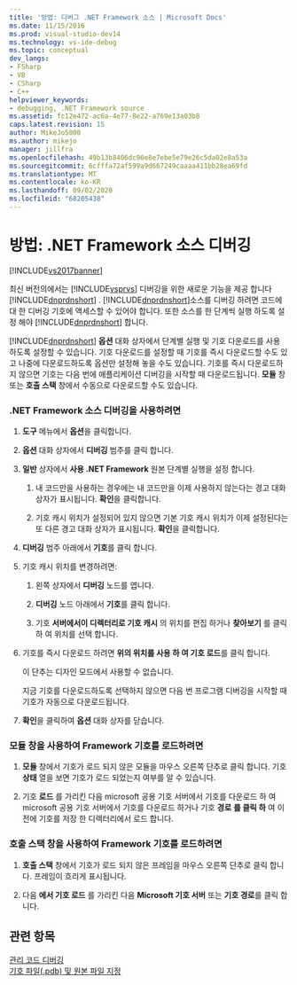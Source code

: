 ```yaml
---
title: '방법: 디버그 .NET Framework 소스 | Microsoft Docs'
ms.date: 11/15/2016
ms.prod: visual-studio-dev14
ms.technology: vs-ide-debug
ms.topic: conceptual
dev_langs:
- FSharp
- VB
- CSharp
- C++
helpviewer_keywords:
- debugging, .NET Framework source
ms.assetid: fc12e472-ac6a-4e77-8e22-a769e13a03b8
caps.latest.revision: 15
author: MikeJo5000
ms.author: mikejo
manager: jillfra
ms.openlocfilehash: 49b13b8406dc96e8e7ebe5e79e26c5da02e8a53a
ms.sourcegitcommit: 6cfffa72af599a9d667249caaaa411bb28ea69fd
ms.translationtype: MT
ms.contentlocale: ko-KR
ms.lasthandoff: 09/02/2020
ms.locfileid: "68205438"
---
```

# <a name="how-to-debug-net-framework-source"></a>방법: .NET Framework 소스 디버깅
[!INCLUDE[vs2017banner](../includes/vs2017banner.md)]

최신 버전의에서는 [!INCLUDE[vsprvs](../includes/vsprvs-md.md)] 디버깅을 위한 새로운 기능을 제공 합니다 [!INCLUDE[dnprdnshort](../includes/dnprdnshort-md.md)] . [!INCLUDE[dnprdnshort](../includes/dnprdnshort-md.md)]소스를 디버깅 하려면 코드에 대 한 디버깅 기호에 액세스할 수 있어야 합니다. 또한 소스를 한 단계씩 실행 하도록 설정 해야 [!INCLUDE[dnprdnshort](../includes/dnprdnshort-md.md)] 합니다.  
  
 [!INCLUDE[dnprdnshort](../includes/dnprdnshort-md.md)] **옵션** 대화 상자에서 단계별 실행 및 기호 다운로드를 사용 하도록 설정할 수 있습니다. 기호 다운로드를 설정할 때 기호를 즉시 다운로드할 수도 있고 나중에 다운로드하도록 옵션만 설정해 놓을 수도 있습니다. 기호를 즉시 다운로드하지 않으면 기호는 다음 번에 애플리케이션 디버깅을 시작할 때 다운로드됩니다. **모듈** 창 또는 **호출 스택** 창에서 수동으로 다운로드할 수도 있습니다.  
  
### <a name="to-enable-net-framework-source-debugging"></a>.NET Framework 소스 디버깅을 사용하려면  
  
1. **도구** 메뉴에서 **옵션**을 클릭합니다.  
  
2. **옵션** 대화 상자에서 **디버깅** 범주를 클릭 합니다.  
  
3. **일반** 상자에서 **사용 .NET Framework** 원본 단계별 실행을 설정 합니다.  
  
    1. 내 코드만을 사용하는 경우에는 내 코드만을 이제 사용하지 않는다는 경고 대화 상자가 표시됩니다. **확인**을 클릭합니다.  
  
    2. 기호 캐시 위치가 설정되어 있지 않으면 기본 기호 캐시 위치가 이제 설정된다는 또 다른 경고 대화 상자가 표시됩니다. **확인**을 클릭합니다.  
  
4. **디버깅** 범주 아래에서 **기호**를 클릭 합니다.  
  
5. 기호 캐시 위치를 변경하려면:  
  
    1. 왼쪽 상자에서 **디버깅** 노드를 엽니다.  
  
    2. **디버깅** 노드 아래에서 **기호**를 클릭 합니다.  
  
    3. 기호 **서버에서이 디렉터리로 기호 캐시** 의 위치를 편집 하거나 **찾아보기** 를 클릭 하 여 위치를 선택 합니다.  
  
6. 기호를 즉시 다운로드 하려면 **위의 위치를 사용 하 여 기호 로드**를 클릭 합니다.  
  
     이 단추는 디자인 모드에서 사용할 수 없습니다.  
  
     지금 기호를 다운로드하도록 선택하지 않으면 다음 번 프로그램 디버깅을 시작할 때 기호가 자동으로 다운로드됩니다.  
  
7. **확인**을 클릭하여 **옵션** 대화 상자를 닫습니다.  
  
### <a name="to-load-framework-symbols-using-the-modules-window"></a>모듈 창을 사용하여 Framework 기호를 로드하려면  
  
1. **모듈** 창에서 기호가 로드 되지 않은 모듈을 마우스 오른쪽 단추로 클릭 합니다. 기호 **상태** 열을 보면 기호가 로드 되었는지 여부를 알 수 있습니다.  
  
2. 기호 **로드** 를 가리킨 다음 microsoft 공용 기호 서버에서 기호를 다운로드 하 여 microsoft 공용 기호 서버에서 기호를 다운로드 하거나 기호 **경로** **를 클릭 하** 여 이전에 기호를 저장 한 디렉터리에서 로드 합니다.  
  
### <a name="to-load-framework-symbols-using-the-call-stack-window"></a>호출 스택 창을 사용하여 Framework 기호를 로드하려면  
  
1. **호출 스택** 창에서 기호가 로드 되지 않은 프레임을 마우스 오른쪽 단추로 클릭 합니다. 프레임이 흐리게 표시됩니다.  
  
2. 다음 **에서 기호 로드** 를 가리킨 다음 **Microsoft 기호 서버** 또는 **기호 경로**를 클릭 합니다.  
  
## <a name="see-also"></a>관련 항목  
 [관리 코드 디버깅](../debugger/debugging-managed-code.md)   
 [기호 파일(.pdb) 및 원본 파일 지정](../debugger/specify-symbol-dot-pdb-and-source-files-in-the-visual-studio-debugger.md)
